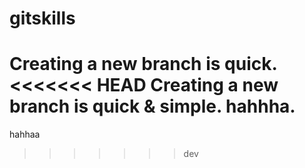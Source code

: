 # gitskills
Creating a new branch is quick.
<<<<<<< HEAD
Creating a new branch is quick & simple.
hahhha.
=======
hahhaa
>>>>>>> dev
